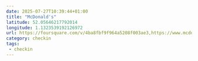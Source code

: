 ```yaml
---
date: 2025-07-27T10:39:44+01:00
title: "McDonald's"
latitude: 52.05646217792014
longitude: 1.1323539192126972
url: https://foursquare.com/v/4ba8fbf9f964a5208f003ae3,https://www.mcdonalds.com,https://twitter.com/mcdonaldsuk
category: checkin
tags:
 - checkin
---
```

